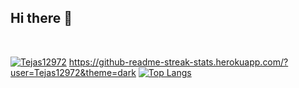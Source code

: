 ## Hi there 👋

<br>

[![Tejas12972](https://github-readme-stats.vercel.app/api?username=Tejas12972&show_icons=true&theme=tokyonight)](https://github.com/Tejas12972)
https://github-readme-streak-stats.herokuapp.com/?user=Tejas12972&theme=dark
[![Top Langs](https://github-readme-stats.vercel.app/api/top-langs/?username=Tejas12972&hide=html&title_color=3174e7&text_color=37bc9c&show_icons=true&icon_color=be90f2&bg_color=1d1f21)](https://github.com/Tejas12972)
